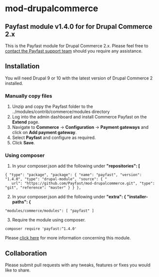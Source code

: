 # mod-drupalcommerce

## Payfast module v1.4.0 for for Drupal Commerce 2.x

This is the Payfast module for Drupal Commerce 2.x. Please feel free
to [contact the Payfast support team](https://payfast.io/contact/) should you require any assistance.

## Installation

You will need Drupal 9 or 10 with the latest version of Drupal Commerce 2 installed.

### Manually copy files

1. Unzip and copy the Payfast folder to the ../modules/contrib/commerce/modules directory
2. Log into the admin dashboard and install Commerce Payfast on the **Extend** page.
3. Navigate to **Commerce** -> **Configuration** -> **Payment gateways** and click on **Add payment gateway**.
4. Select **Payfast** and configure as required.
5. Click **Save**.

### Using composer

1. In your composer.json add the following under **"repositories": [**

```
{ "type": "package", "package": { "name": "payfast", "version": "1.4.0", "type": "drupal-module", "source": { "
   url": "https://github.com/Payfast/mod-drupalcommerce.git", "type": "git", "reference": "master" } } },
```

2. In your composer.json add the following under **"extra": { "installer-paths": {**

```
"modules/commerce/modules": [ "payfast" ]
```

3. Require the module using composer.

```composer require 'payfast:^1.4.0'```

Please [click here](https://payfast.io/integration/plugins/drupal-commerce/) for more information concerning this
module.

## Collaboration

Please submit pull requests with any tweaks, features or fixes you would like to share.
